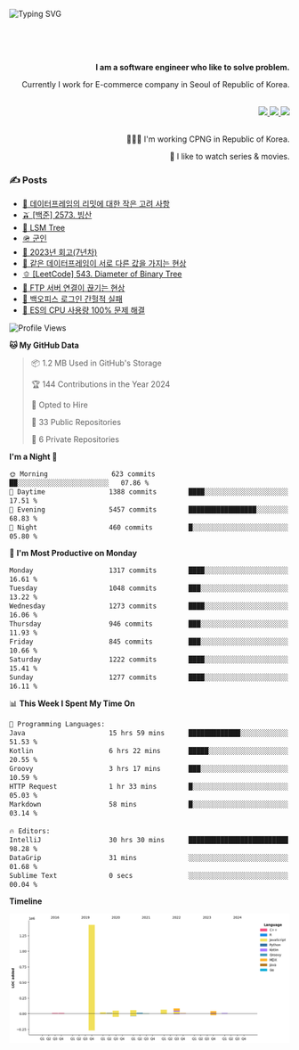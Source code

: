 ![Typing SVG](https://readme-typing-svg.herokuapp.com/?lines=Hello,+I'm+Changkwon+😎&height=150&width=1024&size=40&color=458588&background=282828&center=true&vCenter=true&multiline=false&duration=2000&pause=0)

<div align=right>
  <br/>
  <br/>  
  <br/>
  
  **I am a software engineer who like to solve problem.**<br/>
  
  Currently I work for E-commerce company in Seoul of Republic of Korea.<br/>
  <br/>

  <a href="https://www.linkedin.com/in/spearkkk/" target="_blank">
    <img src="https://img.shields.io/badge/LinkedIn-305D61.svg?&style=for-the-badge&logo=linkedin&logoColor=ffffff&labelColor=305D61&logoWidth=20"/>
  </a>
  <a href="http://spearkkk.dev/en/resume/" target="_blank">
    <img src="https://img.shields.io/badge/resume-305D61.svg?&style=for-the-badge&logo=ReadtheDocs&logoColor=ffffff&labelColor=305D61&logoWidth=20"/>
  </a>
  <a href="https://spearkkk.dev/" target="_blank">
    <img src="https://img.shields.io/badge/blog-305D61.svg?&style=for-the-badge&logo=ReadtheDocs&logoColor=ffffff&labelColor=305D61&logoWidth=20"/>
  </a>
  
  <br/>
  <br/>
  
  👨🏼‍💻 I'm working CPNG in Republic of Korea.
  <br/>
  
  🍿 I like to watch series & movies.
  <br/>

</div>
  
<div align=left>
  
  <div>
    
  ### ✍️ Posts
    
  </div>
  
  <!-- BLOGPOSTS:START -->
- [🍄 데이터프레임의 리밋에 대한 작은 고려 사항](https://spearkkk.dev/dataframe-limit)
- [🫒 [백준] 2573. 빙산](https://spearkkk.dev/%EB%B0%B1%EC%A4%80-2573-%EB%B9%99%EC%82%B0)
- [🌽 LSM Tree](https://spearkkk.dev/lsm-tree)
- [🪖 군인](https://spearkkk.dev/soldier)
- [📝 2023년 회고(7년차)](https://spearkkk.dev/7%EB%85%84%EC%B0%A8-%ED%9A%8C%EA%B3%A0)
- [🍞 같은 데이터프레임이 서로 다른 값을 가지는 현상](https://spearkkk.dev/two-dataframe-have-another-value)
- [🫑 [LeetCode] 543. Diameter of Binary Tree](https://spearkkk.dev/leetcode-543-diameter-of-binary-tree)
- [🍂 FTP 서버 연결이 끊기는 현상](https://spearkkk.dev/ftp-server-connection-failure)
- [🍆 백오피스 로그인 간헐적 실패](https://spearkkk.dev/back-office-login-failure)
- [🧄 ES의 CPU 사용량 100% 문제 해결](https://spearkkk.dev/es-cpu-100-trouble-shooting)
<!-- BLOGPOSTS:END -->

  
<!--START_SECTION:waka-->
![Profile Views](http://img.shields.io/badge/Profile%20Views-0-blue)

**🐱 My GitHub Data** 

> 📦 1.2 MB Used in GitHub's Storage 
 > 
> 🏆 144 Contributions in the Year 2024
 > 
> 💼 Opted to Hire
 > 
> 📜 33 Public Repositories 
 > 
> 🔑 6 Private Repositories 
 > 
**I'm a Night 🦉** 

```text
🌞 Morning                623 commits         ██░░░░░░░░░░░░░░░░░░░░░░░   07.86 % 
🌆 Daytime                1388 commits        ████░░░░░░░░░░░░░░░░░░░░░   17.51 % 
🌃 Evening                5457 commits        █████████████████░░░░░░░░   68.83 % 
🌙 Night                  460 commits         █░░░░░░░░░░░░░░░░░░░░░░░░   05.80 % 
```
📅 **I'm Most Productive on Monday** 

```text
Monday                   1317 commits        ████░░░░░░░░░░░░░░░░░░░░░   16.61 % 
Tuesday                  1048 commits        ███░░░░░░░░░░░░░░░░░░░░░░   13.22 % 
Wednesday                1273 commits        ████░░░░░░░░░░░░░░░░░░░░░   16.06 % 
Thursday                 946 commits         ███░░░░░░░░░░░░░░░░░░░░░░   11.93 % 
Friday                   845 commits         ███░░░░░░░░░░░░░░░░░░░░░░   10.66 % 
Saturday                 1222 commits        ████░░░░░░░░░░░░░░░░░░░░░   15.41 % 
Sunday                   1277 commits        ████░░░░░░░░░░░░░░░░░░░░░   16.11 % 
```


📊 **This Week I Spent My Time On** 

```text
💬 Programming Languages: 
Java                     15 hrs 59 mins      █████████████░░░░░░░░░░░░   51.53 % 
Kotlin                   6 hrs 22 mins       █████░░░░░░░░░░░░░░░░░░░░   20.55 % 
Groovy                   3 hrs 17 mins       ███░░░░░░░░░░░░░░░░░░░░░░   10.59 % 
HTTP Request             1 hr 33 mins        █░░░░░░░░░░░░░░░░░░░░░░░░   05.03 % 
Markdown                 58 mins             █░░░░░░░░░░░░░░░░░░░░░░░░   03.14 % 

🔥 Editors: 
IntelliJ                 30 hrs 30 mins      █████████████████████████   98.28 % 
DataGrip                 31 mins             ░░░░░░░░░░░░░░░░░░░░░░░░░   01.68 % 
Sublime Text             0 secs              ░░░░░░░░░░░░░░░░░░░░░░░░░   00.04 % 
```

**Timeline**

![Lines of Code chart](https://raw.githubusercontent.com/spearkkk/spearkkk/main/assets/bar_graph.png)


<!--END_SECTION:waka-->
</div>


